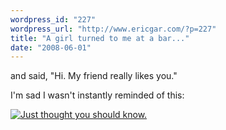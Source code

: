 ```yaml
---
wordpress_id: "227"
wordpress_url: "http://www.ericgar.com/?p=227"
title: "A girl turned to me at a bar..."
date: "2008-06-01"
---
```

and said, "Hi. My friend really likes you."

I'm sad I wasn't instantly reminded of this:

<a href="http://xkcd.com/15/"><img src='http://imgs.xkcd.com/comics/just_alerting_you.jpg' alt='Just thought you should know.' class='alignnone' /></a>
